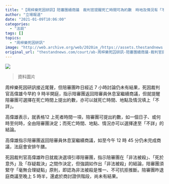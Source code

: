 ```yaml
---
title: "【周梓樂死因研訊】陪審團續商議　裁判官提醒死亡時間可為約數　時地及情況有「不詳」選項"
author: "立場報道"
date: "2021-01-09T10:06:00"
categories:
  - "法庭"
tags: []
topics:
  - "周梓樂死因研訊"
image: "http://web.archive.org/web/2020im_/https://assets.thestandnews.com/media/photos/Layer201_byelu_MPhjfWN.png"
original_url: "thestandnews.com/court/ab-周梓樂死囚研訊-陪審團續商議-裁判官提醒死亡時間可為約數-時地及情況有-不詳-選項"
---
```

![](http://web.archive.org/web/2020im_/https://assets.thestandnews.com/media/photos/Layer201_byelu_MPhjfWN.png)
> 資料圖片

周梓樂死因研訊接近尾聲，但陪審團昨日經近 7 小時討論仍未有結果，死因裁判官高偉雄今早約 9 時半開庭，指示陪審團返回陪審員休息室繼續商議，但就提醒陪審團可選擇在死亡時間上提出約數，亦可以就死亡時間、地點及情況填上「不詳」。

高偉雄表示，就表格12 上死者時間一項，陪審團可提出約數，如一個日子、或何時至何時，全由陪審團決定；而死亡時間、地點、情況亦可以選擇達至「不詳」的結論。

高偉雄指示陪審團返回陪審員休息室繼續商議，如至今午 12 時 45 分仍未完成商議，法庭會安排午膳。

死因裁判官高偉雄昨日就裁決選項引導陪審團，指示陪審團在「非法被殺」、「死於意外」及「存疑裁決」之間作決定，但強調如作出「非法被殺」的結論，陪審團須緊守「毫無合理疑點」原則，即認為非法被殺是惟一、不可抗拒推斷。陪審團昨退庭商議至晚上 5 時半，還處於商討證供階段，尚未有結果。